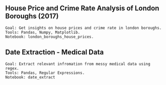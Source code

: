 ## House Price and Crime Rate Analysis of London Boroughs (2017)
	Goal: Get insights on house prices and crime rate in london boroughs.
	Tools: Pandas, Numpy, Matplotlib.
	Notebook: london_boroughs_house_prices.

## Date Extraction - Medical Data
	Goal: Extract relevant infromation from messy medical data using regex.
	Tools: Pandas, Regular Expressions.
	Notebook: date_extract
	
